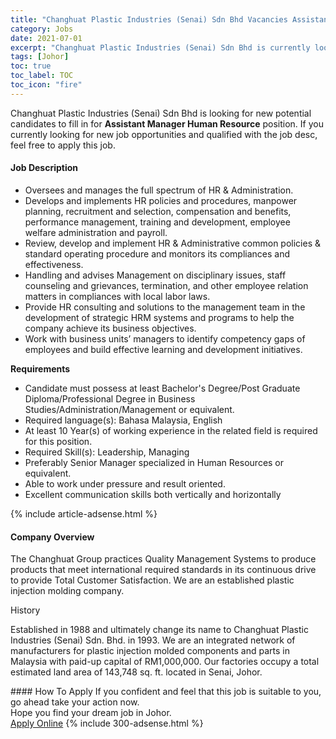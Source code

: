 ```yaml
---
title: "Changhuat Plastic Industries (Senai) Sdn Bhd Vacancies Assistant Manager Human Resource" 
category: Jobs 
date: 2021-07-01 
excerpt: "Changhuat Plastic Industries (Senai) Sdn Bhd is currently looking for suitable person to fill in the Assistant Manager Human Resource which based in Johor" 
tags: [Johor] 
toc: true 
toc_label: TOC 
toc_icon: "fire" 
--- 
```


<p>Changhuat Plastic Industries (Senai) Sdn Bhd is looking for new potential candidates to fill in for <b>Assistant Manager Human Resource</b> position. If you currently looking for new job opportunities and qualified with the job desc, feel free to apply this job.
</p><div><div><h4>Job Description</h4></div><div><div><span><div><ul><li>Oversees and manages the full spectrum of HR &amp; Administration.</li><li>Develops and implements HR policies and procedures, manpower planning, recruitment and selection, compensation and benefits, performance management, training and development, employee welfare&#160;administration and payroll.</li><li>Review, develop and implement HR &amp; Administrative common policies &amp; standard operating procedure and&#160;monitors its compliances and effectiveness.</li><li>Handling and advises Management on disciplinary issues, staff counseling and grievances, termination, and&#160;other employee relation matters in compliances with local labor laws.</li><li>Provide HR consulting and solutions to the management team in the development of strategic HRM systems and programs to help the company achieve its business objectives.</li><li>Work with business units&#8217; managers to identify competency gaps of employees and build effective learning and&#160;development initiatives.</li></ul><p><strong>Requirements</strong></p><ul><li>Candidate must possess at least Bachelor's Degree/Post Graduate Diploma/Professional Degree in Business Studies/Administration/Management or equivalent.</li><li>Required language(s): Bahasa Malaysia, English</li><li>At least 10 Year(s) of working experience in the related field is required for this position.</li><li>Required Skill(s): Leadership, Managing</li><li>Preferably Senior Manager specialized in Human Resources or equivalent.</li><li>Able to work under pressure and result oriented.</li><li>Excellent communication skills both vertically and horizontally</li></ul></div></span></div></div></div> 
{% include article-adsense.html %} 
<div><div><h4>Company Overview</h4></div><div><div><span><div><p>The Changhuat Group practices Quality Management Systems to produce products that meet international required standards in its continuous drive to provide Total Customer Satisfaction. We are an established plastic injection molding company.</p><p>History</p><p>Established in 1988 and ultimately change its name to Changhuat Plastic Industries (Senai) Sdn. Bhd. in 1993. We are an integrated network of manufacturers for plastic injection molded components and parts in Malaysia with paid-up capital of RM1,000,000. Our factories occupy a total estimated land area of 143,748 sq. ft. located in Senai, Johor.</p></div></span></div></div></div> 
#### How To Apply 
If you confident and feel that this job is suitable to you, go ahead take your action now. <br/> 
Hope you find your dream job in Johor. <br/> 
<a href="https://www.jobstreet.com.my/en/job/assistant-manager-human-resource-4604197?jobId=jobstreet-my-job-4604197&" class="btn btn--info" target="_blank" rel="nofollow noopenner">Apply Online</a> 
{% include 300-adsense.html %} 